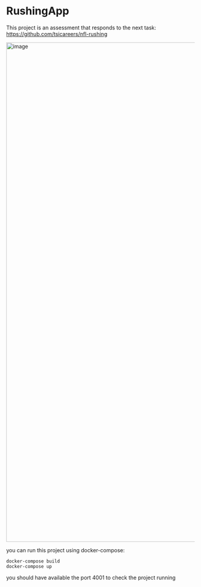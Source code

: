 # RushingApp
This project is an assessment that responds to the next task:
https://github.com/tsicareers/nfl-rushing

<img width="1334" alt="image" src="https://user-images.githubusercontent.com/19864868/159716280-a1703929-e7b2-4b53-99d6-2ee7d245cfb0.png">

you can run this project using docker-compose:
```
docker-compose build
docker-compose up
```
you should have available the port 4001 to check the project running
